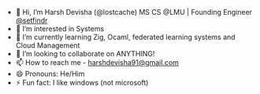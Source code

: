 

- 👋 Hi, I’m Harsh Devisha (@lostcache) MS CS @LMU | Founding Engineer [@setfindr](setfindr.com)
- 👀 I’m interested in Systems
- 🌱 I’m currently learning Zig, Ocaml, federated learning systems and Cloud Management
- 💞️ I’m looking to collaborate on ANYTHING!
- 📫 How to reach me - harshdevisha91@gmail.com
- 😄 Pronouns: He/Him
- ⚡ Fun fact: I like windows (not microsoft)

<!---
lostcache/lostcache is a ✨ special ✨ repository because its `README.md` (this file) appears on your GitHub profile.
You can click the Preview link to take a look at your changes.
--->
